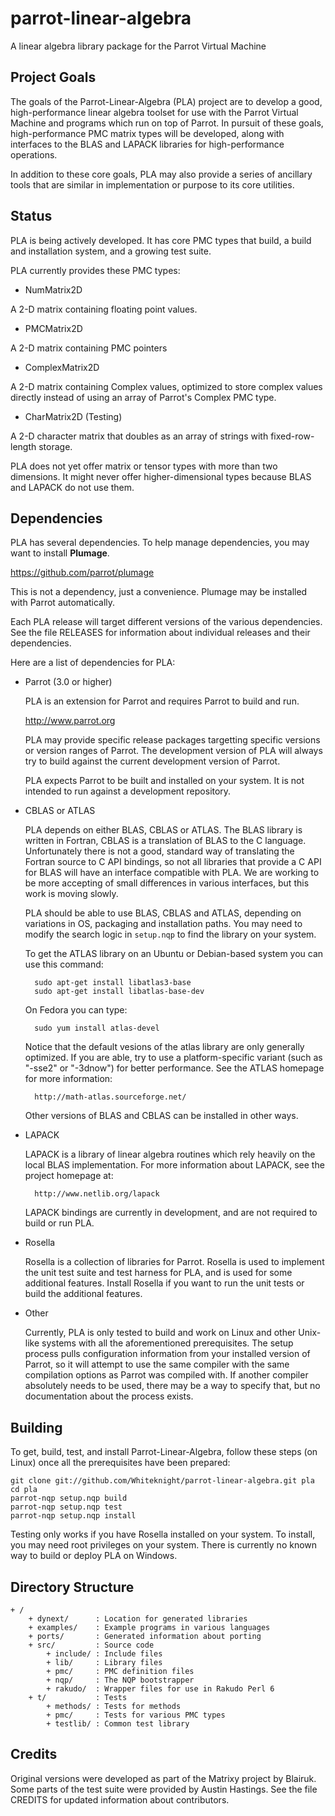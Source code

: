 # parrot-linear-algebra

A linear algebra library package for the Parrot Virtual Machine

## Project Goals

The goals of the Parrot-Linear-Algebra (PLA) project are to develop a good,
high-performance linear algebra toolset for use with the Parrot Virtual
Machine and programs which run on top of Parrot. In pursuit of these goals,
high-performance PMC matrix types will be developed, along with interfaces
to the BLAS and LAPACK libraries for high-performance operations.

In addition to these core goals, PLA may also provide a series of ancillary
tools that are similar in implementation or purpose to its core utilities.

## Status

PLA is being actively developed. It has core PMC types that build, a build
and installation system, and a growing test suite.

PLA currently provides these PMC types:

* NumMatrix2D

A 2-D matrix containing floating point values.

* PMCMatrix2D

A 2-D matrix containing PMC pointers

* ComplexMatrix2D

A 2-D matrix containing Complex values, optimized to store complex values
directly instead of using an array of Parrot's Complex PMC type.

* CharMatrix2D (Testing)

A 2-D character matrix that doubles as an array of strings with
fixed-row-length storage.

PLA does not yet offer matrix or tensor types with more than two dimensions. It
might never offer higher-dimensional types because BLAS and LAPACK do not use
them.

## Dependencies

PLA has several dependencies. To help manage dependencies, you may want
to install **Plumage**.

https://github.com/parrot/plumage

This is not a dependency, just a convenience. Plumage may be installed with
Parrot automatically.

Each PLA release will target different versions of the various dependencies.
See the file RELEASES for information about individual releases and their
dependencies.

Here are a list of dependencies for PLA:

* Parrot (3.0 or higher)

    PLA is an extension for Parrot and requires Parrot to build and run.

    http://www.parrot.org

    PLA may provide specific release packages targetting specific versions or
    version ranges of Parrot. The development version of PLA will always try to
    build against the current development version of Parrot.

    PLA expects Parrot to be built and installed on your system. It is not intended
    to run against a development repository.

* CBLAS or ATLAS

    PLA depends on either BLAS, CBLAS or ATLAS. The BLAS library is written in
    Fortran, CBLAS is a translation of BLAS to the C language. Unfortunately
    there is not a good, standard way of translating the Fortran source to C
    API bindings, so not all libraries that provide a C API for BLAS will have
    an interface compatible with PLA. We are working to be more accepting of
    small differences in various interfaces, but this work is moving slowly.

    PLA should be able to use BLAS, CBLAS and ATLAS, depending on variations in
    OS, packaging and installation paths. You may need to modify the search
    logic in `setup.nqp` to find the library on your system.

    To get the ATLAS library on an Ubuntu or Debian-based system you can use
    this command:

        sudo apt-get install libatlas3-base
        sudo apt-get install libatlas-base-dev

    On Fedora you can type:

        sudo yum install atlas-devel

    Notice that the default vesions of the atlas library are only generally
    optimized. If you are able, try to use a platform-specific variant (such
    as "-sse2" or "-3dnow") for better performance. See the ATLAS homepage for
    more information:

        http://math-atlas.sourceforge.net/

    Other versions of BLAS and CBLAS can be installed in other ways.

* LAPACK

    LAPACK is a library of linear algebra routines which rely heavily on the
    local BLAS implementation. For more information about LAPACK, see the
    project homepage at:

        http://www.netlib.org/lapack

    LAPACK bindings are currently in development, and are not required to
    build or run PLA.

* Rosella

    Rosella is a collection of libraries for Parrot. Rosella is used to
    implement the unit test suite and test harness for PLA, and is used for
    some additional features. Install Rosella if you want to run the unit tests
    or build the additional features.

* Other

    Currently, PLA is only tested to build and work on Linux and other
    Unix-like systems with all the aforementioned prerequisites. The setup
    process pulls configuration information from your installed version of
    Parrot, so it will attempt to use the same compiler with the same
    compilation options as Parrot was compiled with. If another compiler
    absolutely needs to be used, there may be a way to specify that, but no
    documentation about the process exists.

## Building

To get, build, test, and install Parrot-Linear-Algebra, follow these steps
(on Linux) once all the prerequisites have been prepared:

    git clone git://github.com/Whiteknight/parrot-linear-algebra.git pla
    cd pla
    parrot-nqp setup.nqp build
    parrot-nqp setup.nqp test
    parrot-nqp setup.nqp install

Testing only works if you have Rosella installed on your system. To
install, you may need root privileges on your system. There is currently no
known way to build or deploy PLA on Windows.

## Directory Structure

    + /
        + dynext/      : Location for generated libraries
        + examples/    : Example programs in various languages
        + ports/       : Generated information about porting
        + src/         : Source code
            + include/ : Include files
            + lib/     : Library files
            + pmc/     : PMC definition files
            + nqp/     : The NQP bootstrapper
            + rakudo/  : Wrapper files for use in Rakudo Perl 6
        + t/           : Tests
            + methods/ : Tests for methods
            + pmc/     : Tests for various PMC types
            + testlib/ : Common test library

## Credits

Original versions were developed as part of the Matrixy project by Blairuk.
Some parts of the test suite were provided by Austin Hastings.
See the file CREDITS for updated information about contributors.


